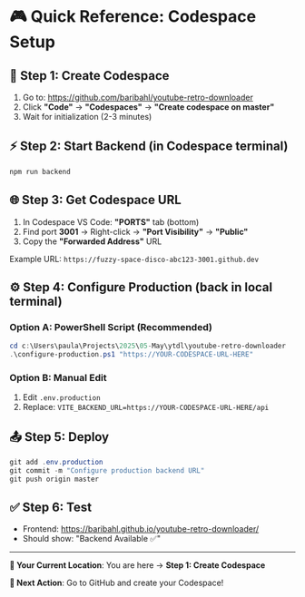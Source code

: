 # 🎮 Quick Reference: Codespace Setup

## 🚀 Step 1: Create Codespace
1. Go to: https://github.com/baribahl/youtube-retro-downloader
2. Click **"Code"** → **"Codespaces"** → **"Create codespace on master"**
3. Wait for initialization (2-3 minutes)

## ⚡ Step 2: Start Backend (in Codespace terminal)
```bash
npm run backend
```

## 🌐 Step 3: Get Codespace URL
1. In Codespace VS Code: **"PORTS"** tab (bottom)
2. Find port **3001** → Right-click → **"Port Visibility"** → **"Public"**
3. Copy the **"Forwarded Address"** URL

Example URL: `https://fuzzy-space-disco-abc123-3001.github.dev`

## ⚙️ Step 4: Configure Production (back in local terminal)

### Option A: PowerShell Script (Recommended)
```powershell
cd c:\Users\paula\Projects\2025\05-May\ytdl\youtube-retro-downloader
.\configure-production.ps1 "https://YOUR-CODESPACE-URL-HERE"
```

### Option B: Manual Edit
1. Edit `.env.production`
2. Replace: `VITE_BACKEND_URL=https://YOUR-CODESPACE-URL-HERE/api`

## 📤 Step 5: Deploy
```powershell
git add .env.production
git commit -m "Configure production backend URL"
git push origin master
```

## ✅ Step 6: Test
- Frontend: https://baribahl.github.io/youtube-retro-downloader/
- Should show: "Backend Available ✅"

---

**📍 Your Current Location**: You are here → **Step 1: Create Codespace**

**🎯 Next Action**: Go to GitHub and create your Codespace!
